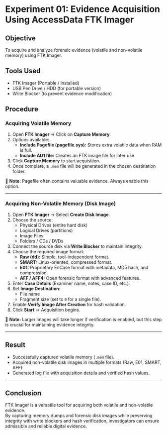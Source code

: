 # Experiment 01: Evidence Acquisition Using AccessData FTK Imager

## Objective
To acquire and analyze forensic evidence (volatile and non-volatile memory) using FTK Imager.

## Tools Used
- FTK Imager (Portable / Installed)
- USB Pen Drive / HDD (for portable version)
- Write Blocker (to prevent evidence modification)

## Procedure

### Acquiring Volatile Memory
1. Open **FTK Imager** → Click on **Capture Memory**.
2. Options available:
   - **Include Pagefile (pagefile.sys):** Stores extra volatile data when RAM is full.
   - **Include AD1 file:** Creates an FTK image file for later use.
3. Click **Capture Memory** to start acquisition.
4. Once complete, a `.mem` file will be generated in the chosen destination folder.

📌 **Note:** Pagefile often contains valuable evidence. Always enable this option.

---

### Acquiring Non-Volatile Memory (Disk Image)
1. Open **FTK Imager** → Select **Create Disk Image**.
2. Choose the source:
   - Physical Drives (entire hard disk)
   - Logical Drives (partitions)
   - Image Files
   - Folders / CDs / DVDs
3. Connect the source disk via **Write Blocker** to maintain integrity.
4. Choose the required image format:
   - **Raw (dd):** Simple, tool-independent format.
   - **SMART:** Linux-oriented, compressed format.
   - **E01:** Proprietary EnCase format with metadata, MD5 hash, and compression.
   - **AFF / AFF4:** Open forensic format with advanced features.
5. Enter **Case Details** (Examiner name, notes, case ID, etc.).
6. Set **Image Destination**:
   - File name
   - Fragment size (set to `0` for a single file).
7. Enable **Verify Image After Creation** for hash validation.
8. Click **Start** → Acquisition begins.

📌 **Note:** Larger images will take longer if verification is enabled, but this step is crucial for maintaining evidence integrity.

---

## Result
- Successfully captured volatile memory (`.mem` file).
- Acquired non-volatile disk images in multiple formats (Raw, E01, SMART, AFF).
- Generated log file with acquisition details and verified hash values.

---

## Conclusion
FTK Imager is a versatile tool for acquiring both volatile and non-volatile evidence.  
By capturing memory dumps and forensic disk images while preserving integrity with write blockers and hash verification, investigators can ensure admissible and reliable digital evidence.


